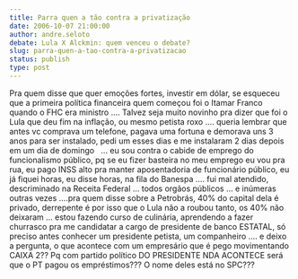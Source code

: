 ```yaml
---
title: Parra quen a tão contra a privatização
date: 2006-10-07 21:00:00
author: andre.seloto
debate: Lula X Alckmin: quem venceu o debate?
slug: parra-quen-a-tao-contra-a-privatizacao
status: publish 
type: post
---
```


Pra quem disse que quer emoções fortes, investir em dólar, se esqueceu que a primeira política financeira quem começou foi o Itamar Franco quando o FHC era ministro .... Talvez seja muito novinho pra dizer que foi o Lula que deu fim na inflação, ou mesmo petista roxo .... queria lembrar que antes vc comprava um telefone, pagava uma fortuna e demorava uns 3 anos para ser instalado, pedi um esses dias e me instalaram 2 dias depois em um dia de domingo   ... eu sou contra o cabide de emprego do funcionalismo público, pq se eu fizer basteira no meu emprego eu vou pra rua, eu pago INSS alto pra manter aposentadoria de funcionário público, eu já fiquei horas, eu disse horas, na fila do Banespa .... fui mal atendido, descriminado na Receita Federal ... todos orgãos públicos ... e inúmeras outras vezes ....pra quem disse sobre a Petrobrás, 40% do capital dela é privado, derrepente é por isso que o Lula não a roubou tanto, os 40% não deixaram ... estou fazendo curso de culinária, aprendendo a fazer churrasco pra me candidatar a cargo de presidente de banco ESTATAL, só preciso antes conhecer um presidente petista, um companheiro .... e deixo a pergunta, o que acontece com um empresário que é pego movimentando CAIXA 2?? Pq com partido político DO PRESIDENTE NDA ACONTECE será que o PT pagou os empréstimos??? O nome deles está no SPC??? 


